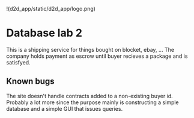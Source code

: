 !(d2d_app/static/d2d_app/logo.png)
# Database lab 2
This is a shipping service for things bought on blocket, ebay, ... The company holds payment as escrow until buyer recieves
a package and is satisfyed.

## Known bugs
The site doesn't handle contracts added to a non-existing buyer id. Probably a lot more since the purpose mainly is constructing a simple database and a simple GUI that issues queries.
